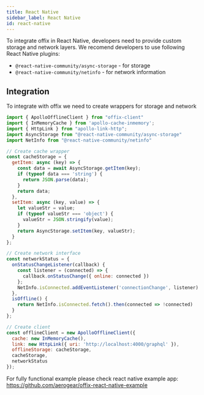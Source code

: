 ```yaml
---
title: React Native
sidebar_label: React Native
id: react-native
---
```


To integrate offix in React Native, developers need to provide custom storage and network layers.
We recomend developers to use following React Native plugins:

- `@react-native-community/async-storage` - for storage
- `@react-native-community/netinfo` - for network information

## Integration

To integrate with offix we need to create wrappers for storage and network

```js
import { ApolloOfflineClient } from "offix-client"
import { InMemoryCache } from 'apollo-cache-inmemory';
import { HttpLink } from "apollo-link-http";
import AsyncStorage from "@react-native-community/async-storage"
import NetInfo from "@react-native-community/netinfo"

// Create cache wrapper
const cacheStorage = {
  getItem: async (key) => {
    const data = await AsyncStorage.getItem(key);
    if (typeof data === 'string') {
      return JSON.parse(data);
    }
    return data;
  },
  setItem: async (key, value) => {
    let valueStr = value;
    if (typeof valueStr === 'object') {
      valueStr = JSON.stringify(value);
    }
    return AsyncStorage.setItem(key, valueStr);
  }
};

// Create network interface
const networkStatus = {
  onStatusChangeListener(callback) {
    const listener = (connected) => {
      callback.onStatusChange({ online: connected })
    };
    NetInfo.isConnected.addEventListener('connectionChange', listener)
  },
  isOffline() {
    return NetInfo.isConnected.fetch().then(connected => !connected)
  }
};

// Create client
const offlineClient = new ApolloOfflineClient({
  cache: new InMemoryCache(),
  link: new HttpLink({ uri: 'http://localhost:4000/graphql' }),
  offlineStorage: cacheStorage,
  cacheStorage,
  networkStatus
});
```

For fully functional example please check react native example app:
https://github.com/aerogear/offix-react-native-example
